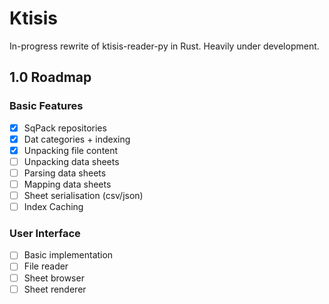 # Ktisis
In-progress rewrite of ktisis-reader-py in Rust. Heavily under development.

## 1.0 Roadmap

### Basic Features
- [x] SqPack repositories
- [x] Dat categories + indexing
- [x] Unpacking file content
- [ ] Unpacking data sheets
- [ ] Parsing data sheets
- [ ] Mapping data sheets
- [ ] Sheet serialisation (csv/json)
- [ ] Index Caching

### User Interface
- [ ] Basic implementation
- [ ] File reader
- [ ] Sheet browser
- [ ] Sheet renderer

